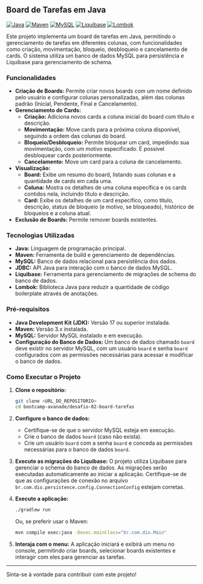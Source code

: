 ## Board de Tarefas em Java

[![Java](https://img.shields.io/badge/Java-17-orange.svg?style=flat-square&logo=java)](https://www.oracle.com/java/)
[![Maven](https://img.shields.io/badge/Maven-3.x-blue.svg?style=flat-square&logo=apache-maven)](https://maven.apache.org/)
[![MySQL](https://img.shields.io/badge/MySQL-8.x-blue.svg?style=flat-square&logo=mysql)](https://www.mysql.com/)
[![Liquibase](https://img.shields.io/badge/Liquibase-4.x-blueviolet.svg?style=flat-square&logo=liquibase)](https://www.liquibase.org/)
[![Lombok](https://img.shields.io/badge/Lombok-1.18.x-green.svg?style=flat-square&logo=projectlombok)](https://projectlombok.org/)

Este projeto implementa um board de tarefas em Java, permitindo o gerenciamento de tarefas em diferentes colunas, com funcionalidades como criação, movimentação, bloqueio, desbloqueio e cancelamento de cards. O sistema utiliza um banco de dados MySQL para persistência e Liquibase para gerenciamento de schema.

### Funcionalidades

* **Criação de Boards:** Permite criar novos boards com um nome definido pelo usuário e configurar colunas personalizadas, além das colunas padrão (Inicial, Pendente, Final e Cancelamento).
* **Gerenciamento de Cards:**
    * **Criação:** Adiciona novos cards a coluna inicial do board com título e descrição.
    * **Movimentação:** Move cards para a próxima coluna disponível, seguindo a ordem das colunas do board.
    * **Bloqueio/Desbloqueio:** Permite bloquear um card, impedindo sua movimentação, com um motivo especificado. É possível desbloquear cards posteriormente.
    * **Cancelamento:** Move um card para a coluna de cancelamento.
* **Visualização:**
    * **Board:** Exibe um resumo do board, listando suas colunas e a quantidade de cards em cada uma.
    * **Coluna:** Mostra os detalhes de uma coluna específica e os cards contidos nela, incluindo título e descrição.
    * **Card:** Exibe os detalhes de um card específico, como título, descrição, status de bloqueio (e motivo, se bloqueado), histórico de bloqueios e a coluna atual.
* **Exclusão de Boards:** Permite remover boards existentes.

### Tecnologias Utilizadas

* **Java:** Linguagem de programação principal.
* **Maven:** Ferramenta de build e gerenciamento de dependências.
* **MySQL:** Banco de dados relacional para persistência dos dados.
* **JDBC:** API Java para interação com o banco de dados MySQL.
* **Liquibase:** Ferramenta para gerenciamento de migrações de schema do banco de dados.
* **Lombok:** Biblioteca Java para reduzir a quantidade de código boilerplate através de anotações.

### Pré-requisitos

* **Java Development Kit (JDK):** Versão 17 ou superior instalada.
* **Maven:** Versão 3.x instalada.
* **MySQL:** Servidor MySQL instalado e em execução.
* **Configuração do Banco de Dados:** Um banco de dados chamado `board` deve existir no servidor MySQL, com um usuário `board` e senha `board` configurados com as permissões necessárias para acessar e modificar o banco de dados.

### Como Executar o Projeto

1.  **Clone o repositório:**
    ```bash
    git clone <URL_DO_REPOSITORIO>
    cd bootcamp-avanade/desafio-02-board-tarefas
    ```

2.  **Configure o banco de dados:**
    * Certifique-se de que o servidor MySQL esteja em execução.
    * Crie o banco de dados `board` (caso não exista).
    * Crie um usuário `board` com a senha `board` e conceda as permissões necessárias para o banco de dados `board`.

3.  **Execute as migrações do Liquibase:**
    O projeto utiliza Liquibase para gerenciar o schema do banco de dados. As migrações serão executadas automaticamente ao iniciar a aplicação. Certifique-se de que as configurações de conexão no arquivo `br.com.dio.persistence.config.ConnectionConfig` estejam corretas.

4.  **Execute a aplicação:**
    ```bash
    ./gradlew run
    ```
    Ou, se preferir usar o Maven:
    ```bash
    mvn compile exec:java -Dexec.mainClass="br.com.dio.Main"
    ```

5.  **Interaja com o menu:**
    A aplicação iniciará e exibirá um menu no console, permitindo criar boards, selecionar boards existentes e interagir com eles para gerenciar as tarefas.


---

Sinta-se à vontade para contribuir com este projeto!